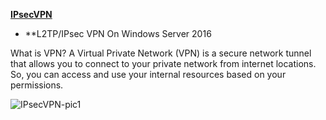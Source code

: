 **[IPsecVPN](https://ghost0000heavy.github.io/IPsecVPN)**

* **L2TP/IPsec VPN On Windows Server 2016

What is VPN?
A Virtual Private Network (VPN) is a secure network tunnel that allows you to connect to your private network from internet locations. So, you can access and use your internal resources based on your permissions.


 ![IPsecVPN-pic1](xx.jpg)

